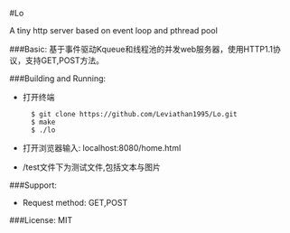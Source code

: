 #Lo

A tiny http server based on event loop and pthread pool

###Basic:
基于事件驱动Kqueue和线程池的并发web服务器，使用HTTP1.1协议，支持GET,POST方法。

###Building and Running:

* 打开终端

        $ git clone https://github.com/Leviathan1995/Lo.git
        $ make
        $ ./lo
* 打开浏览器输入: localhost:8080/home.html
* /test文件下为测试文件,包括文本与图片


###Support:
* Request method: GET,POST


###License:
MIT
